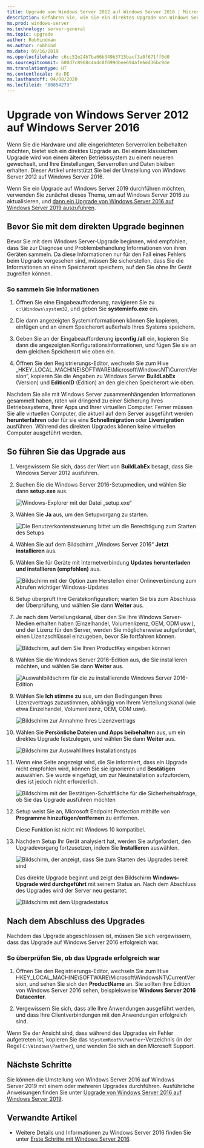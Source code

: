 ```yaml
---
title: Upgrade von Windows Server 2012 auf Windows Server 2016 | Microsoft-Dokumentation
description: Erfahren Sie, wie Sie ein direktes Upgrade von Windows Server 2012 auf Windows Server 2016 durchführen.
ms.prod: windows-server
ms.technology: server-general
ms.topic: upgrade
author: RobHindman
ms.author: robhind
ms.date: 09/16/2019
ms.openlocfilehash: c6cc52e24b7ba66b349b3715bacf3a0f671ff0d0
ms.sourcegitcommit: b00d7c8968c4adc8f699dbee694afe6ed36bc9de
ms.translationtype: HT
ms.contentlocale: de-DE
ms.lasthandoff: 04/08/2020
ms.locfileid: "80854273"
---
```

# <a name="upgrade-windows-server-2012-to-windows-server-2016"></a>Upgrade von Windows Server 2012 auf Windows Server 2016

Wenn Sie die Hardware und alle eingerichteten Serverrollen beibehalten möchten, bietet sich ein direktes Upgrade an. Bei einem klassischen Upgrade wird von einem älteren Betriebssystem zu einem neueren gewechselt, und Ihre Einstellungen, Serverrollen und Daten bleiben erhalten. Dieser Artikel unterstützt Sie bei der Umstellung von Windows Server 2012 auf Windows Server 2016.

Wenn Sie ein Upgrade auf Windows Server 2019 durchführen möchten, verwenden Sie zunächst dieses Thema, um auf Windows Server 2016 zu aktualisieren, und [dann ein Upgrade von Windows Server 2016 auf Windows Server 2019 auszuführen](upgrade-2016-to-2019.md).

## <a name="before-you-begin-your-in-place-upgrade"></a>Bevor Sie mit dem direkten Upgrade beginnen

Bevor Sie mit dem Windows Server-Upgrade beginnen, wird empfohlen, dass Sie zur Diagnose und Problembehandlung Informationen von ihren Geräten sammeln. Da diese Informationen nur für den Fall eines Fehlers beim Upgrade vorgesehen sind, müssen Sie sicherstellen, dass Sie die Informationen an einem Speicherort speichern, auf den Sie ohne Ihr Gerät zugreifen können.

### <a name="to-collect-your-info"></a>So sammeln Sie Informationen

1. Öffnen Sie eine Eingabeaufforderung, navigieren Sie zu `c:\Windows\system32`, und geben Sie **systeminfo.exe** ein.

2. Die dann angezeigten Systeminformationen können Sie kopieren, einfügen und an einem Speicherort außerhalb Ihres Systems speichern.

3. Geben Sie an der Eingabeaufforderung **ipconfig /all** ein, kopieren Sie dann die angezeigten Konfigurationsinformationen, und fügen Sie sie an dem gleichen Speicherort wie oben ein.

4. Öffnen Sie den Registrierungs-Editor, wechseln Sie zum Hive „HKEY_LOCAL_MACHINE\SOFTWARE\Microsoft\WindowsNT\CurrentVersion“, kopieren Sie die Angaben zu Windows Server **BuildLabEx** (Version) und **EditionID** (Edition) an den gleichen Speicherort wie oben.

Nachdem Sie alle mit Windows Server zusammenhängenden Informationen gesammelt haben, raten wir dringend zu einer Sicherung Ihres Betriebssystems, Ihrer Apps und Ihrer virtuellen Computer. Ferner müssen Sie alle virtuellen Computer, die aktuell auf dem Server ausgeführt werden **herunterfahren** oder für sie eine **Schnellmigration** oder **Livemigration** ausführen. Während des direkten Upgrades können keine virtuellen Computer ausgeführt werden.

## <a name="to-perform-the-upgrade"></a>So führen Sie das Upgrade aus

1. Vergewissern Sie sich, dass der Wert von **BuildLabEx** besagt, dass Sie Windows Server 2012 ausführen.

2. Suchen Sie die Windows Server 2016-Setupmedien, und wählen Sie dann **setup.exe** aus.

    ![Windows-Explorer mit der Datei „setup.exe“](media/upgrade-2012-2016/setup-2016.png)

3. Wählen Sie **Ja** aus, um den Setupvorgang zu starten.

    ![Die Benutzerkontensteuerung bittet um die Berechtigung zum Starten des Setups](media/upgrade-2012-2016/start-setup-uac-box.png)

4. Wählen Sie auf dem Bildschirm „Windows Server 2016“ **Jetzt installieren** aus.

5. Wählen Sie für Geräte mit Internetverbindung **Updates herunterladen und installieren (empfohlen)** aus.

    ![Bildschirm mit der Option zum Herstellen einer Onlineverbindung zum Abrufen wichtiger Windows-Updates](media/upgrade-2012-2016/imp-updates-win-setup.png)

6. Setup überprüft Ihre Gerätekonfiguration; warten Sie bis zum Abschluss der Überprüfung, und wählen Sie dann **Weiter** aus.

7. Je nach dem Verteilungskanal, über den Sie Ihre Windows Server-Medien erhalten haben (Einzelhandel, Volumenlizenz, OEM, ODM usw.), und der Lizenz für den Server, werden Sie möglicherweise aufgefordert, einen Lizenzschlüssel einzugeben, bevor Sie fortfahren können.

    ![Bildschirm, auf dem Sie Ihren ProductKey eingeben können](media/upgrade-2012-2016/enter-product-key.png)

8. Wählen Sie die Windows Server 2016-Edition aus, die Sie installieren möchten, und wählen Sie dann **Weiter** aus.

    ![Auswahlbildschirm für die zu installierende Windows Server 2016-Edition](media/upgrade-2012-2016/select-os-edition.png)

9. Wählen Sie **Ich stimme zu** aus, um den Bedingungen Ihres Lizenzvertrags zuzustimmen, abhängig von Ihrem Verteilungskanal (wie etwa Einzelhandel, Volumenlizenz, OEM, ODM usw).

    ![Bildschirm zur Annahme Ihres Lizenzvertrags](media/upgrade-2012-2016/license-terms.png)

10. Wählen Sie **Persönliche Dateien und Apps beibehalten** aus, um ein direktes Upgrade festzulegen, und wählen Sie dann **Weiter** aus.

    ![Bildschirm zur Auswahl Ihres Installationstyps](media/upgrade-2012-2016/choose-install-upgrade.png)

11. Wenn eine Seite angezeigt wird, die Sie informiert, dass ein Upgrade nicht empfohlen wird, können Sie sie ignorieren und **Bestätigen** auswählen. Sie wurde eingefügt, um zur Neuinstallation aufzufordern, dies ist jedoch nicht erforderlich.

    ![Bildschirm mit der Bestätigen-Schaltfläche für die Sicherheitsabfrage, ob Sie das Upgrade ausführen möchten](media/upgrade-2012-2016/confirm-upgrade-process.png)

12. Setup weist Sie an, Microsoft Endpoint Protection mithilfe von **Programme hinzufügen/entfernen** zu entfernen.

    Diese Funktion ist nicht mit Windows 10 kompatibel.

13. Nachdem Setup Ihr Gerät analysiert hat, werden Sie aufgefordert, den Upgradevorgang fortzusetzen, indem Sie **Installieren** auswählen.

    ![Bildschirm, der anzeigt, dass Sie zum Starten des Upgrades bereit sind](media/upgrade-2012-2016/ready-to-install.png)

    Das direkte Upgrade beginnt und zeigt den Bildschirm **Windows-Upgrade wird durchgeführt** mit seinem Status an. Nach dem Abschluss des Upgrades wird der Server neu gestartet.

    ![Bildschirm mit dem Upgradestatus](media/upgrade-2012-2016/upgrading-windows-with-progress.png)

## <a name="after-your-upgrade-is-done"></a>Nach dem Abschluss des Upgrades

Nachdem das Upgrade abgeschlossen ist, müssen Sie sich vergewissern, dass das Upgrade auf Windows Server 2016 erfolgreich war.

### <a name="to-make-sure-your-upgrade-was-successful"></a>So überprüfen Sie, ob das Upgrade erfolgreich war

1. Öffnen Sie den Registrierungs-Editor, wechseln Sie zum Hive HKEY_LOCAL_MACHINE\SOFTWARE\Microsoft\WindowsNT\CurrentVersion, und sehen Sie sich den **ProductName** an. Sie sollten Ihre Edition von Windows Server 2016 sehen, beispielsweise **Windows Server 2016 Datacenter**.

2. Vergewissern Sie sich, dass alle Ihre Anwendungen ausgeführt werden, und dass Ihre Clientverbindungen mit den Anwendungen erfolgreich sind.

Wenn Sie der Ansicht sind, dass während des Upgrades ein Fehler aufgetreten ist, kopieren Sie das `%SystemRoot%\Panther`-Verzeichnis (in der Regel `C:\Windows\Panther`), und wenden Sie sich an den Microsoft Support.

## <a name="next-steps"></a>Nächste Schritte

Sie können die Umstellung von Windows Server 2016 auf Windows Server 2019 mit einem oder mehreren Upgrades durchführen. Ausführliche Anweisungen finden Sie unter [Upgrade von Windows Server 2016 auf Windows Server 2019](upgrade-2016-to-2019.md).

## <a name="related-articles"></a>Verwandte Artikel

- Weitere Details und Informationen zu Windows Server 2016 finden Sie unter [Erste Schritte mit Windows Server 2016](https://docs.microsoft.com/windows-server/get-started/server-basics).
